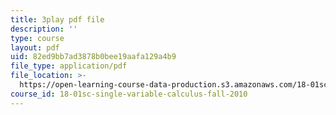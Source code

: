 ```yaml
---
title: 3play pdf file
description: ''
type: course
layout: pdf
uid: 82ed9bb7ad3878b0bee19aafa129a4b9
file_type: application/pdf
file_location: >-
  https://open-learning-course-data-production.s3.amazonaws.com/18-01sc-single-variable-calculus-fall-2010/82ed9bb7ad3878b0bee19aafa129a4b9_-CsEPYeSBsg.pdf
course_id: 18-01sc-single-variable-calculus-fall-2010
---
```

